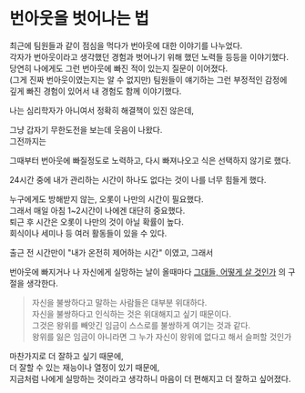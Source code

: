 # 번아웃을 벗어나는 법

최근에 팀원들과 같이 점심을 먹다가 번아웃에 대한 이야기를 나누었다.  
각자가 번아웃이라고 생각했던 경험과 벗어나기 위해 했던 노력들 등등을 이야기했다.  
당연히 나에게도 그런 번아웃에 빠진 적이 있는지 질문이 이어졌다.  
(그게 진짜 번아웃이였는지는 알 수 없지만) 팀원들이 얘기하는 그런 부정적인 감정에 깊게 빠진 경험이 있어서 내 경험도 함께 이야기했다.  
  
  

  
나는 심리학자가 아니여서 정확히 해결책이 있진 않은데,

그냥 갑자기 무한도전을 보는데 웃음이 나왔다.  
그전까지는 

그때부터 번아웃에 빠질정도로 노력하고, 다시 빠져나오고 식은 선택하지 않기로 했다.  

24시간 중에 내가 관리하는 시간이 하나도 없다는 것이 나를 너무 힘들게 했다.  
  
누구에게도 방해받지 않는, 오롯이 나만의 시간이 필요했다.  
그래서 매일 아침 1~2시간이 나에겐 대단히 중요했다.  
퇴근 후 시간은 오롯이 나만의 것이 아닐 확률이 높다.  
회식이나 세미나 등 여러 활동들이 있을 수 있다.  
  
출근 전 시간만이 "내가 온전히 제어하는 시간" 이였고, 그래서 

번아웃에 빠지거나 나 자신에게 실망하는 날이 올때마다 [그대들, 어떻게 살 것인가](https://jojoldu.tistory.com/741) 의 구절을 생각한다.  

> 자신을 불쌍하다고 말하는 사람들은 대부분 위대하다.  
> 자신을 불쌍하다고 인식하는 것은 위대해지고 싶기 때문이다.  
> 그것은 왕위를 빼앗긴 임금이 스스로를 불쌍하게 여기는 것과 같다.  
> 왕위를 잃은 임금이 아니라면 그 누가 자신이 왕위에 없다고 해서 슬퍼할 것인가


마찬가지로 
더 잘하고 싶기 때문에,  
더 잘할 수 있는 재능이나 열정이 있기 때문에,  
지금처럼 나에게 실망하는 것이라고 생각하니 마음이 더 편해지고 더 잘하고 싶어졌다.

